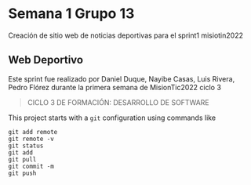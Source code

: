 # Semana 1 Grupo 13
Creación de sitio web de noticias deportivas para el sprint1 misiotin2022

## Web Deportivo
Este sprint fue realizado por Daniel Duque, Nayibe Casas, Luis Rivera, Pedro Flórez durante la primera semana de MisionTic2022 ciclo 3
> CICLO 3 DE FORMACIÓN: DESARROLLO DE SOFTWARE

This project starts with a `git` configuration using commands like
```
git add remote
git remote -v
git status
git add
git pull
git commit -m
git push
```
